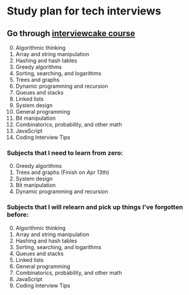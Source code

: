 # Study plan for tech interviews

## Go through [interviewcake course](https://www.interviewcake.com/table-of-contents)

0. Algorithmic thinking
1. Array and string manipulation
2. Hashing and hash tables
3. Greedy algorithms
4. Sorting, searching, and logarithms
5. Trees and graphs
6. Dynamic programming and recursion
7. Queues and stacks
8. Linked lists
9. System design
10. General programming
11. Bit manipulation
12. Combinatorics, probability, and other math
13. JavaScript
14. Coding Interview Tips

### Subjects that I need to learn from zero: 
0. Greedy algorithms
1. Trees and graphs (Finish on Apr 13th)
2. System design 
3. Bit manipulation 
4. Dynamic programming and recursion

### Subjects that I will relearn and pick up things I've forgotten before: 
0. Algorithmic thinking
1. Array and string manipulation
2. Hashing and hash tables
3. Sorting, searching, and logarithms
4. Queues and stacks
5. Linked lists
6. General programming
7. Combinatorics, probability, and other math
8. JavaScript
9. Coding Interview Tips